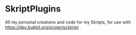 # SkriptPlugins
All my personal creations and code for my Skripts, for use with https://dev.bukkit.org/projects/skript
